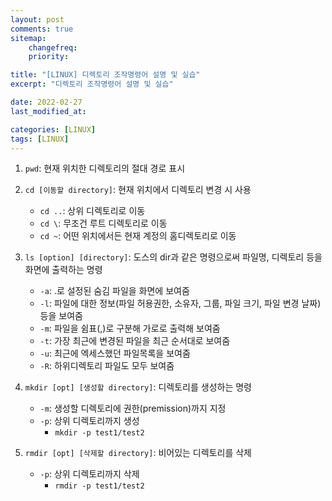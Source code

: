 ```yaml
---
layout: post
comments: true
sitemap:
    changefreq:
    priority:

title: "[LINUX] 디렉토리 조작명령어 설명 및 실습"
excerpt: "디렉토리 조작명령어 설명 및 실습"

date: 2022-02-27
last_modified_at: 

categories: [LINUX]
tags: [LINUX]
---
```


1. `pwd`: 현재 위치한 디렉토리의 절대 경로 표시

2. `cd [이동할 directory]`: 현재 위치에서 디렉토리 변경 시 사용
    * `cd ..`: 상위 디렉토리로 이동
    * `cd \`: 무조건 루트 디렉토리로 이동
    * `cd ~`: 어떤 위치에서든 현재 계정의 홈디렉토리로 이동

1. `ls [option] [directory]`: 도스의  dir과 같은 명령으로써 파일명, 디렉토리 등을 화면에 출력하는 명령
    * `-a`: .로 설정된 숨김 파일을 화면에 보여줌
    * `-l`: 파일에 대한 정보(파일 허용권한, 소유자, 그룹, 파일 크기, 파일 변경 날짜) 등을 보여줌
    * `-m`: 파일을 쉼표(,)로 구분해 가로로 출력해 보여줌
    * `-t`: 가장 최근에 변경된 파일을 최근 순서대로 보여줌
    * `-u`: 최근에 엑세스했던 파일목록을 보여줌
    * `-R`: 하위디렉토리 파일도 모두 보여줌

1. `mkdir [opt] [생성할 directory]`: 디렉토리를 생성하는 명령
    * `-m`: 생성할 디렉토리에 권한(premission)까지 지정
    * `-p`: 상위 디렉토리까지 생성
        * `mkdir -p test1/test2`

1. `rmdir [opt] [삭제할 directory]`: 비어있는 디렉토리를 삭제
    * `-p`: 상위 디렉토리까지 삭제
        * `rmdir -p test1/test2`